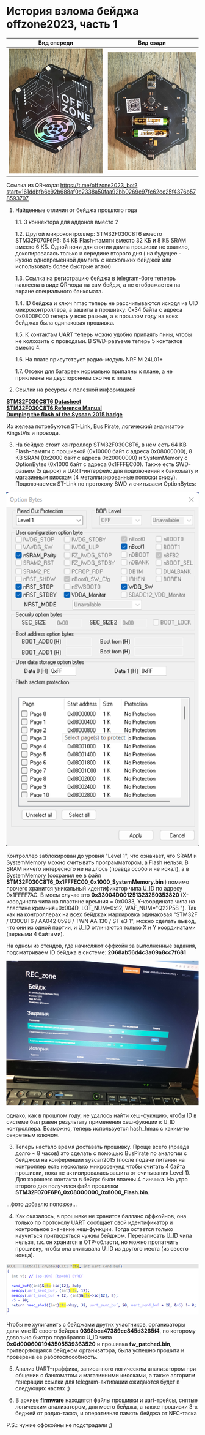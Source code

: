 # История взлома бейджа offzone2023, часть 1

Вид спереди | Вид сзади
:-------------------------:|:-------------------------:
![](/offzone2023/badge1.jpg?raw=true) | ![](/offzone2023/badge3.jpg?raw=true) |
Ссылка из QR-кода: https://t.me/offzone2023_bot?start=161ddbfb6c92b688af0c2338a50faa92bb0269e97fc62cc25f4376b578593707

1. Найденные отличия от бейджа прошлого года
   
   1.1. 3 коннектора для аддонов вместо 2
   
   1.2. Другой микроконтроллер: STM32F030C8T6 вместо STM32F070F6P6: 64 КБ Flash-памяти вместо 32 КБ и 8 КБ SRAM вместо 6 КБ. Одной ночи для снятия дампа прошивки не хватило, докопировалась только к середине второго дня ( на будущее - нужно одновременной дампить с нескольких бейджей или использовать более быстрые атаки)
   
   1.3. Ссылка на регистрацию бейджа в telegram-боте тепепрь наклеена в виде QR-кода на сам бейдж, а не отображается на экране специального банкомата.
   
   1.4. ID бейджа и ключ hmac теперь не рассчитываются исходя из UID микроконтроллера, а зашиты в прошивку: 0x34 байта с адреса 0x0800FC00 теперь у всех разные, а в прошлом году на всех бейджах была одинаковая прошивка.

   1.5. К контактам UART теперь можно удобно припаять пины, чтобы не колхозить с проводами. В SWD-разъеме теперь 5 контактов вместо 4.

   1.6. На плате присутствует радио-модуль NRF M 24L01+

   1.7. Отсеки для батареек нормально припаяны к плане, а не приклеены на двустороннем скотче к плате.
   
2. Ссылки на ресурсы с полезной информацией

<b>[STM32F030C8T6 Datasheet](https://www.st.com/resource/en/datasheet/stm32f030c8.pdf)</b><br/>
<b>[STM32F030C8T6 Reference Manual](https://www.st.com/resource/en/reference_manual/rm0360-stm32f030x4x6x8xc-and-stm32f070x6xb-advanced-armbased-32bit-mcus-stmicroelectronics.pdf)</b><br/>
<b>[Dumping the flash of the Syscan 2015 badge](https://gist.github.com/egirault/7b3fe7041e1bf5e2258ed5df7083f14d)</b><br/>

Из железа потребуются ST-Link, Bus Pirate, логический анализатор KingstVis и провода.

3. На бейдже стоит контроллер STM32F030C8T6, в нем есть 64 KB Flash-памяти с прошивкой (0x10000 байт с адреса 0x08000000), 8 KB SRAM (0x2000 байт с адреса 0x20000000) и SystemMemory с OptionBytes (0x1000 байт с адреса 0x1FFFEC00). Также есть SWD-разьем (5 дырок) и UART-интерфейс для подключения к банкомату и магазинным киоскам (4 металлизированные полоски снизу). Подключаемся ST-Link по протоколу SWD и считываем OptionBytes:

![OptionBytes](/offzone2023/STM32F030C8T6_OptionBytes.png?raw=true "Option Bytes")

Контроллер заблокирован до уровня "Level 1", что означает, что SRAM и SystemMemory можно считывать программатором, а Flash нельзя.
В SRAM ничего интересного не нашлось (правда особо и не искал), а в SystemMemory (сохранил ее в файл <b>STM32F030C8T6_0x1FFFEC00_0x1000_SystemMemory.bin </b>) помимо прочего хранится уникальный идентификатор чипа U_ID по адресу 0x1FFFF7AC. В моем случае это <b>0x33004D001251323250353820</b> (X-координата чипа на пластине кремния = 0x0033, Y-координата чипа на пластине кремния=0x004D, LOT_NUM=0x12, WAF_NUM="Q22P58 "). Так как на контроллерах на всех бейджах маркировка одинаковая "STM32F / 030C8T6 / AA042 0598 / TWN AA 130 / ST e3 1", можно сделать вывод, что они из одной партии, и U_ID отличаются только X и Y координатами (первыми 4 байтами).

На одном из стендов, где начисляют оффкойн за выполненные задания, подсматриваем ID бейджа в системе: <b>2068ab56d4c3a09a8cc7f681</b>

![Badge2](/offzone2023/badge2.jpg?raw=true "Badge2")

однако, как в прошлом году, не удалось найти хеш-фукнцию, чтобы ID в системе был равен результату применения хеш-фукнции к U_ID контроллера. Возможно, теперь используется hash_hmac с каким-то секретным ключом.

3. Теперь настало время доставать прошивку. Проще всего (правда долго ~ 8 часов) это сделать с помощью BusPirate по аналогии с бейджом на конференции syscan2015 (после подачи питания на контроллер есть несколько микросекунд чтобы считать 4 байта прошивки, пока не активировалась защита от считывания Level 1). Для хорошего контакта в бейдж были впаены 4 пинчика. На утро второго дня получился файл прошивки <b>STM32F070F6P6_0x08000000_0x8000_Flash.bin</b>.

...фото добавлю попозже...

4. Как оказалось, в прошивке не хранится балланс оффкойнов, она только по протоколу UART сообщает свой идентификатор и контрольное значение хеш-функции. Тогда остается только научиться притворяться чужим бейджом. Перезаписать U_ID чипа нельзя, т.к. он хранится в OTP-области, но можно пропатчить прошивку, чтобы она считывала U_ID из другого места (из своего конца).

![ida1](/offzone2023/ida1.png?raw=true "ida1")

Чтобы не хулиганить с бейджами других участников, организаторы дали мне ID своего бейджа <b>0398bca47389cc845d3265f4</b>, по которому довольно быстро подобрался U_ID чипа <b>0x0d0006001943505539363520</b> и прошивка <b>fw_patched.bin</b>, притворяющаяся бейджом организатора, была успешно прошита и проверена ее работоспособность.

5. Анализ UART-траффика, записанного логическим анализатором при общении с банкоматом и магазинными киосками, а также алгоритм генерации ссылки для telegram-активации ожидаются будет в следующих частях ;)

6. В архиве <b>[firmware](/offzone2023/firmware.rar "firmware")</b> находятся файлы прошивки и uart-трейсы, снятые логическим анализатором, для моего бейджа, а также прошивки 3-х беджей от радио-таска, и оперативная память бейджа от NFC-таска

P.S.: чужие оффкойны не подстрадали ;)
